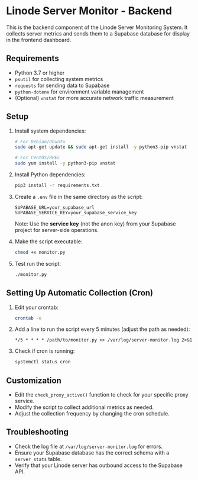 # Linode Server Monitor - Backend

This is the backend component of the Linode Server Monitoring System. It collects server metrics and sends them to a Supabase database for display in the frontend dashboard.

## Requirements

- Python 3.7 or higher
- `psutil` for collecting system metrics
- `requests` for sending data to Supabase
- `python-dotenv` for environment variable management
- (Optional) `vnstat` for more accurate network traffic measurement

## Setup

1. Install system dependencies:
   ```bash
   # For Debian/Ubuntu
   sudo apt-get update && sudo apt-get install -y python3-pip vnstat
   
   # For CentOS/RHEL
   sudo yum install -y python3-pip vnstat
   ```

2. Install Python dependencies:
   ```bash
   pip3 install -r requirements.txt
   ```

3. Create a `.env` file in the same directory as the script:
   ```
   SUPABASE_URL=your_supabase_url
   SUPABASE_SERVICE_KEY=your_supabase_service_key
   ```
   
   Note: Use the **service key** (not the anon key) from your Supabase project for server-side operations.

4. Make the script executable:
   ```bash
   chmod +x monitor.py
   ```

5. Test run the script:
   ```bash
   ./monitor.py
   ```

## Setting Up Automatic Collection (Cron)

1. Edit your crontab:
   ```bash
   crontab -e
   ```

2. Add a line to run the script every 5 minutes (adjust the path as needed):
   ```
   */5 * * * * /path/to/monitor.py >> /var/log/server-monitor.log 2>&1
   ```

3. Check if cron is running:
   ```bash
   systemctl status cron
   ```

## Customization

- Edit the `check_proxy_active()` function to check for your specific proxy service.
- Modify the script to collect additional metrics as needed.
- Adjust the collection frequency by changing the cron schedule.

## Troubleshooting

- Check the log file at `/var/log/server-monitor.log` for errors.
- Ensure your Supabase database has the correct schema with a `server_stats` table.
- Verify that your Linode server has outbound access to the Supabase API. 